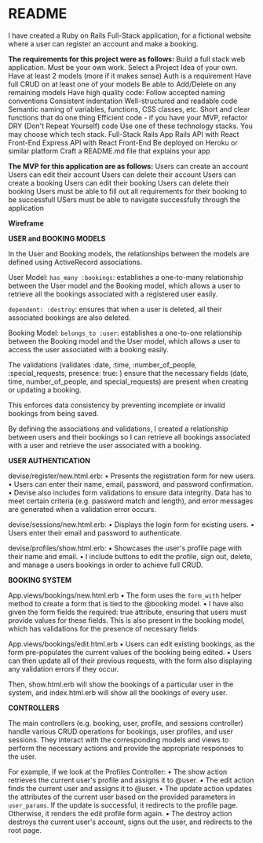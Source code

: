 # README

I have created a Ruby on Rails Full-Stack application, for a fictional website where a user can register an account and make a booking. 

**The requirements for this project were as follows:**
Build a full stack web application. Must be your own work.
Select a Project Idea of your own.
Have at least 2 models (more if it makes sense)
Auth is a requirement
Have full CRUD on at least one of your models
Be able to Add/Delete on any remaining models
Have high quality code:
Follow accepted naming conventions
Consistent indentation
Well-structured and readable code
Semantic naming of variables, functions, CSS classes, etc.
Short and clear functions that do one thing
Efficient code - if you have your MVP, refactor
DRY (Don't Repeat Yourself) code
Use one of these technology stacks. You may choose which tech stack.
Full-Stack Rails App
Rails API with React Front-End
Express API with React Front-End
Be deployed on Heroku or similar platform
Craft a README.md file that explains your app

**The MVP for this application are as follows:**
Users can create an account
Users can edit their account 
Users can delete their account 
Users can create a booking
Users can edit their booking 
Users can delete their booking
Users must be able to fill out all requirements for their booking to be successfull
USers must be able to navigate successfully through the application

**Wireframe**


**USER and BOOKING MODELS**

In the User and Booking models, the relationships between the models are defined using ActiveRecord associations. 

User Model:
`has_many :bookings`: establishes a one-to-many relationship between the User model and the Booking model, which allows a user to retrieve all the bookings associated with a registered user easily.

`dependent: :destroy`: ensures that when a user is deleted, all their associated bookings are also deleted. 

Booking Model:
`belongs_to :user`: establishes a one-to-one relationship between the Booking model and the User model, which allows a user to access the user associated with a booking easily.

The validations (validates :date, :time, :number_of_people, :special_requests, presence: true: ) ensure that the necessary fields (date, time, number_of_people, and special_requests) are present when creating or updating a booking. 

This enforces data consistency by preventing incomplete or invalid bookings from being saved.

By defining the associations and validations, I created a relationship between users and their bookings so I can retrieve all bookings associated with a user and retrieve the user associated with a booking. 

**USER AUTHENTICATION** 

devise/register/new.html.erb:
•	Presents the registration form for new users.
•	Users can enter their name, email, password, and password confirmation.
•	Devise also includes form validations to ensure data integrity. Data has to meet certain criteria (e.g. password match and length), and error messages are generated when a validation error occurs. 

devise/sessions/new.html.erb:
•	Displays the login form for existing users.
•	Users enter their email and password to authenticate.

devise/profiles/show.html.erb:
•	Showcases the user's profile page with their name and email.
•	I include buttons to edit the profile, sign out, delete, and manage a users bookings in order to achieve full CRUD.


**BOOKING SYSTEM**

App.views/bookings/new.html.erb
•	The form uses the `form_with` helper method to create a form that is tied to the @booking model. 
•	I have also given the form fields the required: true attribute, ensuring that users must provide values for these fields. This is also present in the booking model, which has validations for the presence of necessary fields

App.views/bookings/edit.html.erb
•	Users can edit existing bookings, as the form pre-populates the current values of the booking being edited. 
•	Users can then update all of their previous requests, with the form also displaying any validation errors if they occur.

Then, show.html.erb will show the bookings of a particular user in the system, and index.html.erb will show all the bookings of every user. 


**CONTROLLERS**

The main controllers (e.g. booking, user, profile, and sessions controller) handle various CRUD operations for bookings, user profiles, and user sessions. They interact with the corresponding models and views to perform the necessary actions and provide the appropriate responses to the user.

For example, if we look at the Profiles Controller:
•	The show action retrieves the current user's profile and assigns it to @user.
•	The edit action finds the current user and assigns it to @user.
•	The update action updates the attributes of the current user based on the provided parameters in `user_params`. If the update is successful, it redirects to the profile page. Otherwise, it renders the edit profile form again.
•	The destroy action destroys the current user's account, signs out the user, and redirects to the root page.
